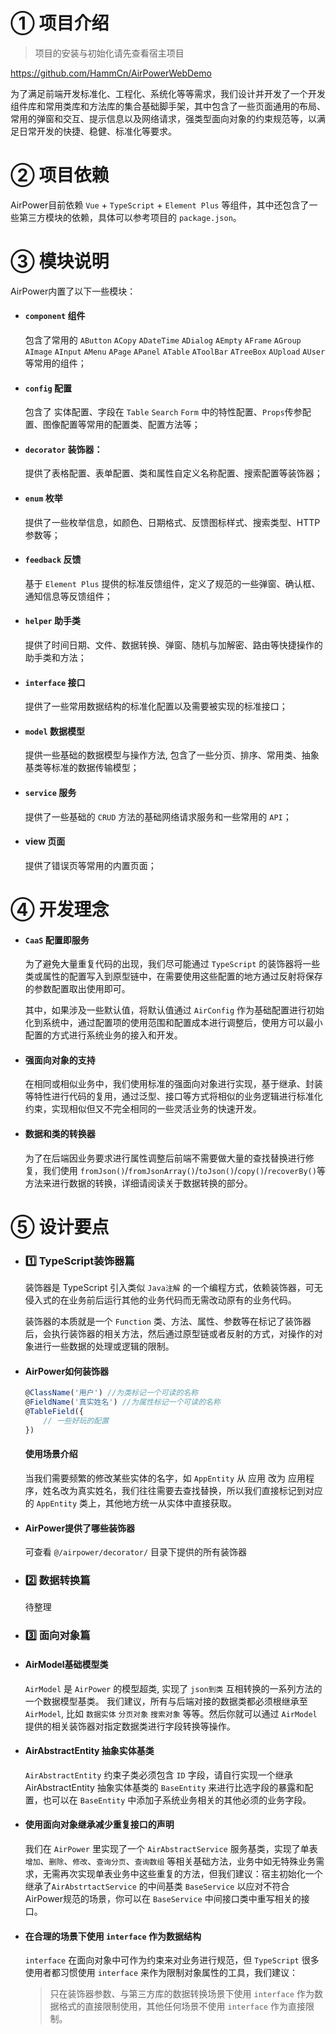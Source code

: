 # ① 项目介绍

> 项目的安装与初始化请先查看宿主项目

https://github.com/HammCn/AirPowerWebDemo

为了满足前端开发标准化、工程化、系统化等等需求，我们设计并开发了一个开发组件库和常用类库和方法库的集合基础脚手架，其中包含了一些页面通用的布局、常用的弹窗和交互、提示信息以及网络请求，强类型面向对象的约束规范等，以满足日常开发的快捷、稳健、标准化等要求。

# ② 项目依赖

AirPower目前依赖 ```Vue``` + ```TypeScript``` + ```Element Plus``` 等组件，其中还包含了一些第三方模块的依赖，具体可以参考项目的 ```package.json```。

# ③ 模块说明

AirPower内置了以下一些模块：

- #### ```component``` 组件

    包含了常用的 ```AButton``` ```ACopy``` ```ADateTime``` ```ADialog``` ```AEmpty``` ```AFrame``` ```AGroup``` ```AImage``` ```AInput``` ```AMenu``` ```APage``` ```APanel``` ```ATable``` ```AToolBar``` ```ATreeBox``` ```AUpload``` ```AUser``` 等常用的组件；

- #### ```config``` 配置

    包含了 实体配置、字段在 ```Table``` ```Search``` ```Form``` 中的特性配置、```Props```传参配置、图像配置等常用的配置类、配置方法等；

- #### ```decorator``` 装饰器： 

    提供了表格配置、表单配置、类和属性自定义名称配置、搜索配置等装饰器；

- #### ```enum``` 枚举

    提供了一些枚举信息，如颜色、日期格式、反馈图标样式、搜索类型、HTTP参数等；

- #### ```feedback``` 反馈

    基于 ```Element Plus``` 提供的标准反馈组件，定义了规范的一些弹窗、确认框、通知信息等反馈组件；

- #### ```helper``` 助手类

    提供了时间日期、文件、数据转换、弹窗、随机与加解密、路由等快捷操作的助手类和方法；

- #### ```interface``` 接口

    提供了一些常用数据结构的标准化配置以及需要被实现的标准接口；

- #### ```model``` 数据模型

    提供一些基础的数据模型与操作方法, 包含了一些分页、排序、常用类、抽象基类等标准的数据传输模型；

- #### ```service``` 服务

    提供了一些基础的 ```CRUD``` 方法的基础网络请求服务和一些常用的 ```API```；

- #### view 页面

    提供了错误页等常用的内置页面；

# ④ 开发理念

- #### ```CaaS``` 配置即服务
    
    为了避免大量重复代码的出现，我们尽可能通过 ```TypeScript``` 的装饰器将一些类或属性的配置写入到原型链中，在需要使用这些配置的地方通过反射将保存的参数配置取出使用即可。

    其中，如果涉及一些默认值，将默认值通过 ```AirConfig``` 作为基础配置进行初始化到系统中，通过配置项的使用范围和配置成本进行调整后，使用方可以最小配置的方式进行系统业务的接入和开发。
- #### 强面向对象的支持

    在相同或相似业务中，我们使用标准的强面向对象进行实现，基于继承、封装等特性进行代码的复用，通过泛型、接口等方式将相似的业务逻辑进行标准化约束，实现相似但又不完全相同的一些灵活业务的快速开发。
   
- #### 数据和类的转换器

    为了在后端因业务要求进行属性调整后前端不需要做大量的查找替换进行修复，我们使用 ```fromJson()```/```fromJsonArray()```/```toJson()```/```copy()```/```recoverBy()```等方法来进行数据的转换，详细请阅读关于数据转换的部分。

# ⑤ 设计要点
  
- ### 1️⃣ TypeScript装饰器篇

    装饰器是 TypeScript 引入类似 ```Java注解``` 的一个编程方式，依赖装饰器，可无侵入式的在业务前后运行其他的业务代码而无需改动原有的业务代码。

    装饰器的本质就是一个 ```Function``` 类、方法、属性、参数等在标记了装饰器后，会执行装饰器的相关方法，然后通过原型链或者反射的方式，对操作的对象进行一些数据的处理或逻辑的限制。

- #### AirPower如何装饰器
  
    ```typescript
    @ClassName('用户') //为类标记一个可读的名称
    @FieldName('真实姓名') //为属性标记一个可读的名称
    @TableField({
        // 一些好玩的配置
    })
    ```

    #### 使用场景介绍
    
    当我们需要频繁的修改某些实体的名字，如 ```AppEntity``` 从 应用 改为 应用程序，姓名改为真实姓名，我们往往需要去查找替换，所以我们直接标记到对应的 ```AppEntity``` 类上，其他地方统一从实体中直接获取。

- #### AirPower提供了哪些装饰器
    
    可查看 ```@/airpower/decorator/``` 目录下提供的所有装饰器

- ### 2️⃣ 数据转换篇
  待整理

- ### 3️⃣ 面向对象篇

- #### AirModel基础模型类

    ```AirModel``` 是 ```AirPower``` 的模型超类, 实现了 ```json到类``` 互相转换的一系列方法的一个数据模型基类。
我们建议，所有与后端对接的数据类都必须根继承至 ```AirModel```, 比如 ```数据实体``` ```分页对象``` ```搜索对象``` 等等。然后你就可以通过 ```AirModel``` 提供的相关装饰器对指定数据类进行字段转换等操作。

- #### AirAbstractEntity 抽象实体基类

    ```AirAbstractEntity``` 约束子类必须包含 ```ID``` 字段，请自行实现一个继承 AirAbstractEntity 抽象实体基类的 ```BaseEntity``` 来进行比选字段的暴露和配置，也可以在 ```BaseEntity``` 中添加子系统业务相关的其他必须的业务字段。

- #### 使用面向对象继承减少重复接口的声明

    我们在 ```AirPower``` 里实现了一个 ```AirAbstractService``` 服务基类，实现了单表 ```增加```、```删除```、```修改```、```查询分页```、```查询数组``` 等相关基础方法，业务中如无特殊业务需求，无需再次实现单表业务中这些重复的方法，但我们建议：宿主初始化一个继承了```AirAbstrtactService``` 的中间基类 ```BaseService``` 以应对不符合AirPower规范的场景，你可以在 ```BaseService``` 中间接口类中重写相关的接口。

- #### 在合理的场景下使用 ```interface``` 作为数据结构

    ```interface``` 在面向对象中可作为约束来对业务进行规范，但 ```TypeScript``` 很多使用者都习惯使用 ```interface``` 来作为限制对象属性的工具，我们建议：
    
    > 只在装饰器参数、与第三方库的数据转换场景下使用 ```interface``` 作为数据格式的直接限制使用，其他任何场景不使用 ```interface``` 作为直接限制。
